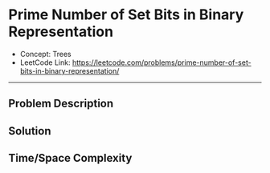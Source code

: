 # Prime Number of Set Bits in Binary Representation

- Concept: Trees
- LeetCode Link: https://leetcode.com/problems/prime-number-of-set-bits-in-binary-representation/

---

## Problem Description

## Solution

## Time/Space Complexity

